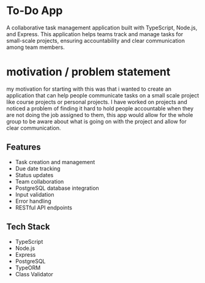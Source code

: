 # To-Do App

A collaborative task management application built with TypeScript, Node.js, and Express. This application helps teams track and manage tasks for small-scale projects, ensuring accountability and clear communication among team members.

# motivation / problem statement
my motivation for starting with this was that i wanted to create an application that can help people communicate tasks on a small scale project like course projects or personal projects.
I have worked on projects and noticed a problem of finding it hard to hold people accountable when they are not doing the job assigned to them, this app would allow for the whole group to be aware about what is going on with the project and allow for clear communication.

## Features
- Task creation and management
- Due date tracking
- Status updates
- Team collaboration
- PostgreSQL database integration
- Input validation
- Error handling
- RESTful API endpoints

## Tech Stack
- TypeScript
- Node.js
- Express 
- PostgreSQL
- TypeORM
- Class Validator



